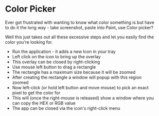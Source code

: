 Color Picker
===========

Ever got frustrated with wanting to know what color something is but have to do it the long way - take screenshot, paste into Paint, use Color picker?

Well this just takes out all these excessive steps and let you easily find the color you're looking for.
* Run the application - it adds a new Icon in your tray
* Left click on the icon to bring up the overlay
* This overlay can be closed by right-clicking
* Use mouse left button to drag a rectangle
* The rectangle has a maximum size because it will be zoomed
* After creating the rectangle a window will popup with this region zoomed
* Now left-click (or hold left button and move mouse) to pick an exact pixel to get the color for
* This will (once the right-mouse is released) show a window where you can copy the HEX or RGB value
* The app can be closed via the icon's right-click menu